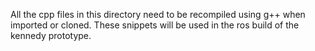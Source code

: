 All the cpp files in this directory need to be recompiled using g++ when imported or cloned.
These snippets will be used in the ros build of the kennedy prototype. 

